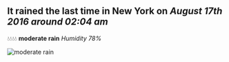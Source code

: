 ## It rained the last time in New York on *August 17th 2016 around 02:04 am*
💧💧💧💧  **moderate rain** *Humidity 78%*

![moderate rain](http://openweathermap.org/img/w/10n.png)
